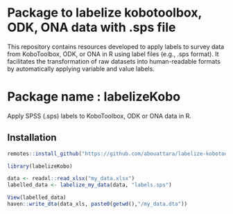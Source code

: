 # Package to labelize kobotoolbox, ODK, ONA data with .sps file

This repository contains resources developed to apply labels to survey data from KoboToolbox, ODK, or ONA in R using label files (e.g., .sps format). It facilitates the transformation of raw datasets into human-readable formats by automatically applying variable and value labels.

# Package name : labelizeKobo

Apply SPSS (.sps) labels to KoboToolbox, ODK or ONA data in R.

## Installation

```r
remotes::install_github("https://github.com/abouattara/labelize-kobotoolbox-dat/labelizeKobo")

library(labelizeKobo)

data <- readxl::read_xlsx("my_data.xlsx")
labelled_data <- labelize_my_data(data, "labels.sps")

View(labelled_data)
haven::write_dta(data_xls, paste0(getwd(),"/my_data.dta"))
```
